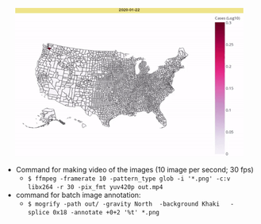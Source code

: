 

<p align="center">
    <a href='https://www.youtube.com/watch?v=dkWlypeWqt8&ab_channel=KnowledgeCrawler'>
          <img width="460" height="300" src="https://github.com/qiisziilbash/US-Covid-Animated-Over-Time/blob/master/data/output.gif">
    </a>

</p>

- Command for making video of the images (10 image per second; 30 fps)
    - ```$ ffmpeg -framerate 10 -pattern_type glob -i '*.png' -c:v libx264 -r 30 -pix_fmt yuv420p out.mp4```
- command for batch image annotation:
    - ```$ mogrify -path out/ -gravity North  -background Khaki   -splice 0x18 -annotate +0+2 '%t' *.png ```

